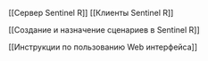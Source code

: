 [[Сервер Sentinel R]]
[[Клиенты Sentinel R]]

[[Создание и назначение сценариев в Sentinel R]]

[[Инструкции по пользованию Web интерфейса]]
